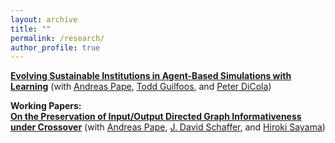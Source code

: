 ```yaml
---
layout: archive
title: ""
permalink: /research/
author_profile: true
---
```

<a href=""> <b>Evolving Sustainable Institutions in Agent-Based Simulations with Learning</b></a>
(with <a href="https://andreasduuspape.com/"> Andreas Pape</a>,
<a href="https://www.toddguilfoos.com/"> Todd Guilfoos</a>, and
<a href=""> Peter DiCola</a>)<br>

<strong>Working Papers:</strong><br>
<a href="https://arxiv.org/abs/2406.10369"> <b>On the Preservation of Input/Output Directed Graph Informativeness under Crossover</b></a>
(with <a href="https://andreasduuspape.com/"> Andreas Pape</a>,
<a href="https://scholar.google.com/citations?user=pRy5WdkAAAAJ&hl=en"> J. David Schaffer</a>, and
<a href="http://bingdev.binghamton.edu/sayama/"> Hiroki Sayama</a>)<br>
